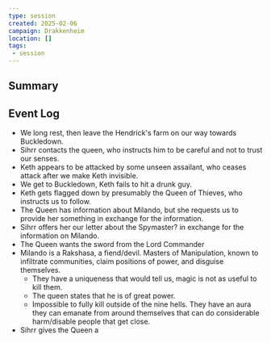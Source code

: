 ```yaml
---
type: session
created: 2025-02-06
campaign: Drakkenheim
location: []
tags:
 - session
---
```



## Summary

## Event Log

- We long rest, then leave the Hendrick's farm on our way towards Buckledown.
- Sihrr contacts the queen, who instructs him to be careful and not to trust our senses.
- Keth appears to be attacked by some unseen assailant, who ceases attack after we make Keth invisible.
- We get to Buckledown, Keth fails to hit a drunk guy.
- Keth gets flagged down by presumably the Queen of Thieves, who instructs us to follow.
- The Queen has information about Milando, but she requests us to provide her something in exchange for the information.
- Sihrr offers her our letter about the Spymaster? in exchange for the information on Milando.
- The Queen wants the sword from the Lord Commander
- Milando is a Rakshasa, a fiend/devil. Masters of Manipulation, known to infiltrate communities, claim positions of power, and disguise themselves.
	- They have a uniqueness that would tell us, magic is not as useful to kill them.
	- The queen states that he is of great power.
	- Impossible to fully kill outside of the nine hells. They have an aura they can emanate from around themselves that can do considerable harm/disable people that get close.
- Sihrr gives the Queen a 


